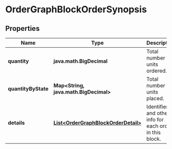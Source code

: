 

# OrderGraphBlockOrderSynopsis


## Properties

| Name | Type | Description | Notes |
|------------ | ------------- | ------------- | -------------|
|**quantity** | **java.math.BigDecimal** | Total number of units ordered. |  |
|**quantityByState** | **Map&lt;String, java.math.BigDecimal&gt;** | Total number of units placed. |  [optional] |
|**details** | [**List&lt;OrderGraphBlockOrderDetail&gt;**](OrderGraphBlockOrderDetail.md) | Identifiers and other info for each order in this block. |  |



